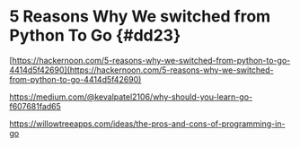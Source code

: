 # 5 Reasons Why We switched from Python To Go {#dd23}

[https://hackernoon.com/5-reasons-why-we-switched-from-python-to-go-4414d5f42690](https://hackernoon.com/5-reasons-why-we-switched-from-python-to-go-4414d5f42690)



https://medium.com/@kevalpatel2106/why-should-you-learn-go-f607681fad65

https://willowtreeapps.com/ideas/the-pros-and-cons-of-programming-in-go


